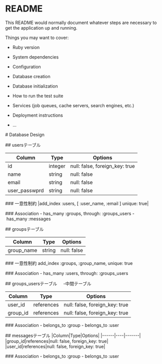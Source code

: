 # README


This README would normally document whatever steps are necessary to get the
application up and running.

Things you may want to cover:

* Ruby version

* System dependencies

* Configuration

* Database creation

* Database initialization

* How to run the test suite

* Services (job queues, cache servers, search engines, etc.)

* Deployment instructions

* ...


# Database Design


## usersテーブル

|Column|Type|Options|
|------|----|-------|
|id|integer|null: false, foreign_key: true|
|name|string|null: false|
|email|string|null: false|
|user_passwprd|string|null: false|

### 一意性制約
|add_index :users, [ :user_name, :email ] unique: true|

### Association
- has_many :groups, through: :groups_users
- has_many :messages


## groupsテーブル

|Column|Type|Options|
|------|----|-------|
|group_name|string|null: false|

### 一意性制約
add_index :groups, :group_name, unique: true

### Association
- has_many :users, through: :groups_users


## groups_usersテーブル     -中間テーブル

|Column|Type|Options|
|------|----|-------|
|user_id|references|null: false, foreign_key: true|
|group_id|references|null: false, foreign_key: true|

### Association
- belongs_to :group
- belongs_to :user


## messagesテーブル
|Column|Type|Options|
|------|----|-------|
|group_id|references|null: false, foreign_key: true|
|user_id|references|null: false, foreign_key: true|


### Association
- belongs_to :group
- belongs_to :user
